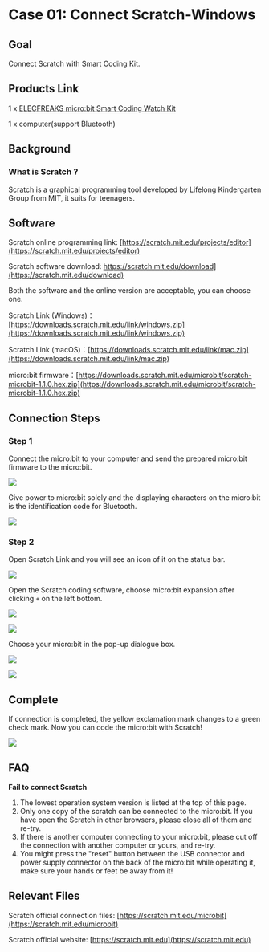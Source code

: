 ﻿# Case 01: Connect Scratch-Windows

## Goal

 Connect Scratch with Smart Coding Kit.

## Products Link

 1 x [ELECFREAKS micro:bit Smart Coding Watch Kit](https://www.elecfreaks.com/micro-bit-smart-coding-kit.html)


 1 x computer(support Bluetooth)

## Background


### What is Scratch ?

 [Scratch](https://en.wikipedia.org/wiki/Scratch) is a graphical programming tool developed by Lifelong Kindergarten Group from MIT, it suits for teenagers.

## Software


 Scratch online programming link: [https://scratch.mit.edu/projects/editor](https://scratch.mit.edu/projects/editor)

 Scratch software download: https://scratch.mit.edu/download](https://scratch.mit.edu/download)

 Both the software and the online version are acceptable, you can choose one.

 Scratch Link (Windows)：[https://downloads.scratch.mit.edu/link/windows.zip](https://downloads.scratch.mit.edu/link/windows.zip)

 Scratch Link (macOS)：[https://downloads.scratch.mit.edu/link/mac.zip](https://downloads.scratch.mit.edu/link/mac.zip)

 micro:bit firmware：[https://downloads.scratch.mit.edu/microbit/scratch-microbit-1.1.0.hex.zip](https://downloads.scratch.mit.edu/microbit/scratch-microbit-1.1.0.hex.zip)

## Connection Steps

### Step 1

 Connect the micro:bit to your computer and send the prepared micro:bit firmware to the micro:bit.

![](https://wiki-media-ef.oss-cn-hongkong.aliyuncs.com/i18n/en/docusaurus-plugin-content-docs/current/microbit/getting-started/microbit-smart-coding-kit/images/case_01_01.gif)

 Give power to micro:bit solely and the displaying characters on the micro:bit is the identification code for Bluetooth.

![](https://wiki-media-ef.oss-cn-hongkong.aliyuncs.com/i18n/en/docusaurus-plugin-content-docs/current/microbit/getting-started/microbit-smart-coding-kit/images/case_01_02.gif)


### Step 2

 Open Scratch Link and you will see an icon of it on the status bar.

![](https://wiki-media-ef.oss-cn-hongkong.aliyuncs.com/i18n/en/docusaurus-plugin-content-docs/current/microbit/getting-started/microbit-smart-coding-kit/images/case_01_03.png)

 Open the Scratch coding software, choose micro:bit expansion after clicking `+`  on the left bottom.

![](https://wiki-media-ef.oss-cn-hongkong.aliyuncs.com/i18n/en/docusaurus-plugin-content-docs/current/microbit/getting-started/microbit-smart-coding-kit/images/case_01_04.png)

![](https://wiki-media-ef.oss-cn-hongkong.aliyuncs.com/i18n/en/docusaurus-plugin-content-docs/current/microbit/getting-started/microbit-smart-coding-kit/images/case_01_07.png)

 Choose your micro:bit in the pop-up dialogue box.

![](https://wiki-media-ef.oss-cn-hongkong.aliyuncs.com/i18n/en/docusaurus-plugin-content-docs/current/microbit/getting-started/microbit-smart-coding-kit/images/case_01_05.png)

![](https://wiki-media-ef.oss-cn-hongkong.aliyuncs.com/i18n/en/docusaurus-plugin-content-docs/current/microbit/getting-started/microbit-smart-coding-kit/images/case_01_06.png)

## Complete

 If connection is completed, the yellow exclamation mark changes to a green check mark.
 Now you can code the micro:bit with Scratch!

![](https://wiki-media-ef.oss-cn-hongkong.aliyuncs.com/i18n/en/docusaurus-plugin-content-docs/current/microbit/getting-started/microbit-smart-coding-kit/images/case_01_08.png)

## FAQ

**Fail to connect Scratch**

1. The lowest operation system version is listed at the top of this page.
2. Only one copy of the scratch can be connected to the micro:bit. If you have open the Scratch in other browsers, please close all of them and re-try.
3. If there is another computer connecting to your micro:bit, please cut off the connection with another computer or yours, and re-try.
4. You might press the "reset" button between the USB connector and power supply connector on the back of the micro:bit while operating it, make sure your hands or feet be away from it!

## Relevant Files

Scratch official connection files: [https://scratch.mit.edu/microbit](https://scratch.mit.edu/microbit)

Scratch official website: [https://scratch.mit.edu](https://scratch.mit.edu)
